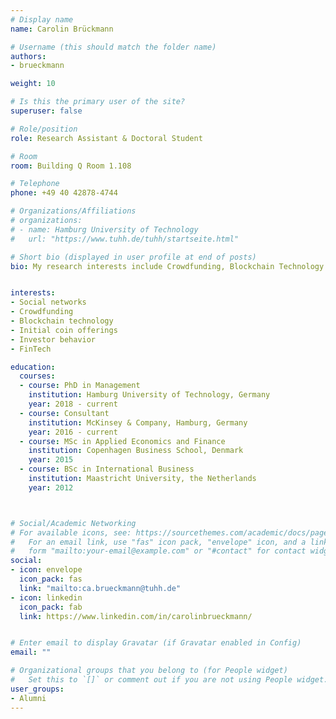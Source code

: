 ```yaml
---
# Display name
name: Carolin Brückmann 

# Username (this should match the folder name)
authors:
- brueckmann

weight: 10

# Is this the primary user of the site?
superuser: false

# Role/position
role: Research Assistant & Doctoral Student

# Room
room: Building Q Room 1.108

# Telephone
phone: +49 40 42878-4744

# Organizations/Affiliations
# organizations:
# - name: Hamburg University of Technology
#   url: "https://www.tuhh.de/tuhh/startseite.html"

# Short bio (displayed in user profile at end of posts)
bio: My research interests include Crowdfunding, Blockchain Technology and Initial Coin Offerings.


interests:
- Social networks
- Crowdfunding
- Blockchain technology
- Initial coin offerings 
- Investor behavior 
- FinTech 

education:
  courses:
  - course: PhD in Management
    institution: Hamburg University of Technology, Germany
    year: 2018 - current
  - course: Consultant
    institution: McKinsey & Company, Hamburg, Germany
    year: 2016 - current
  - course: MSc in Applied Economics and Finance 
    institution: Copenhagen Business School, Denmark
    year: 2015
  - course: BSc in International Business 
    institution: Maastricht University, the Netherlands 
    year: 2012



# Social/Academic Networking
# For available icons, see: https://sourcethemes.com/academic/docs/page-builder/#icons
#   For an email link, use "fas" icon pack, "envelope" icon, and a link in the
#   form "mailto:your-email@example.com" or "#contact" for contact widget.
social:
- icon: envelope
  icon_pack: fas
  link: "mailto:ca.brueckmann@tuhh.de"
- icon: linkedin
  icon_pack: fab
  link: https://www.linkedin.com/in/carolinbrueckmann/


# Enter email to display Gravatar (if Gravatar enabled in Config)
email: ""

# Organizational groups that you belong to (for People widget)
#   Set this to `[]` or comment out if you are not using People widget.
user_groups:
- Alumni
---
```


